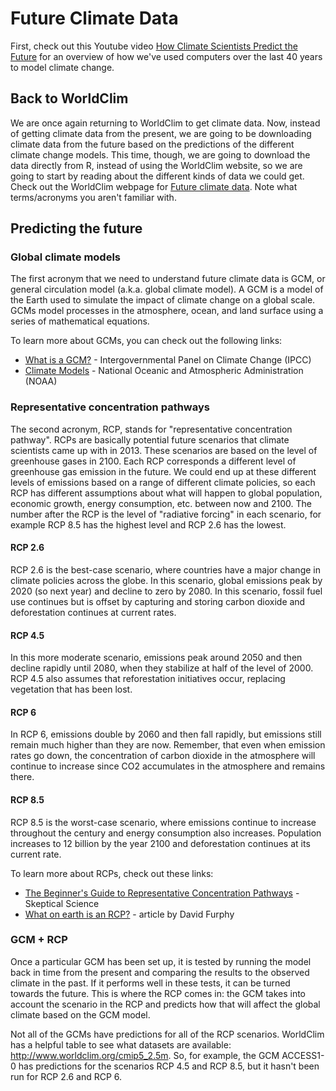 # Future Climate Data

First, check out this Youtube video [How Climate Scientists Predict the Future](https://www.youtube.com/watch?v=i9EyFghIt5o) for an overview of how we've used computers over the last 40 years to model climate change.

## Back to WorldClim

We are once again returning to WorldClim to get climate data. Now, instead of getting climate data from the present, we are going to be downloading climate data from the future based on the predictions of the different climate change models. This time, though, we are going to download the data directly from R, instead of using the WorldClim website, so we are going to start by reading about the different kinds of data we could get. Check out the WorldClim webpage for [Future climate data](http://www.worldclim.org/CMIP5v1). Note what terms/acronyms you aren't familiar with.

## Predicting the future

### Global climate models

The first acronym that we need to understand future climate data is GCM, or general circulation model (a.k.a. global climate model). A GCM is a model of the Earth used to simulate the impact of climate change on a global scale. GCMs model processes in the atmosphere, ocean, and land surface using a series of mathematical equations.

To learn more about GCMs, you can check out the following links:
+ [What is a GCM?](http://www.ipcc-data.org/guidelines/pages/gcm_guide.html) - Intergovernmental Panel on Climate Change (IPCC)
+ [Climate Models](https://www.climate.gov/maps-data/primer/climate-models) - National Oceanic and Atmospheric Administration (NOAA)

### Representative concentration pathways

The second acronym, RCP, stands for "representative concentration pathway". RCPs are basically potential future scenarios that climate scientists came up with in 2013. These scenarios are based on the level of greenhouse gases in 2100. Each RCP corresponds a different level of greenhouse gas emission in the future. We could end up at these different levels of emissions based on a range of different climate policies, so each RCP has different assumptions about what will happen to global population, economic growth, energy consumption, etc. between now and 2100. The number after the RCP is the level of "radiative forcing" in each scenario, for example RCP 8.5 has the highest level and RCP 2.6 has the lowest.

#### RCP 2.6

RCP 2.6 is the best-case scenario, where countries have a major change in climate policies across the globe. In this scenario, global emissions peak by 2020 (so next year) and decline to zero by 2080. In this scenario, fossil fuel use continues but is offset by capturing and storing carbon dioxide and deforestation continues at current rates.

#### RCP 4.5

In this more moderate scenario, emissions peak around 2050 and then decline rapidly until 2080, when they stabilize at half of the level of 2000. RCP 4.5 also assumes that reforestation initiatives occur, replacing vegetation that has been lost.

#### RCP 6

In RCP 6, emissions double by 2060 and then fall rapidly, but emissions still remain much higher than they are now. Remember, that even when emission rates go down, the concentration of carbon dioxide in the atmosphere will continue to increase since CO2 accumulates in the atmosphere and remains there.

#### RCP 8.5

RCP 8.5 is the worst-case scenario, where emissions continue to increase throughout the century and energy consumption also increases. Population increases to 12 billion by the year 2100 and deforestation continues at its current rate.

To learn more about RCPs, check out these links:
+ [The Beginner's Guide to Representative Concentration Pathways](https://skepticalscience.com/rcp.php?t=1) - Skeptical Science
+ [What on earth is an RCP?](https://medium.com/@davidfurphy/what-on-earth-is-an-rcp-bbb206ddee26) - article by David Furphy

### GCM + RCP

Once a particular GCM has been set up, it is tested by running the model back in time from the present and comparing the results to the observed climate in the past. If it performs well in these tests, it can be turned towards the future. This is where the RCP comes in: the GCM takes into account the scenario in the RCP and predicts how that will affect the global climate based on the GCM model.

Not all of the GCMs have predictions for all of the RCP scenarios. WorldClim has a helpful table to see what datasets are available: http://www.worldclim.org/cmip5_2.5m. So, for example, the GCM ACCESS1-0 has predictions for the scenarios RCP 4.5 and RCP 8.5, but it hasn't been run for RCP 2.6 and RCP 6.
